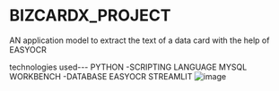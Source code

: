 # BIZCARDX_PROJECT
AN application model to extract the text of a data card with the help of EASYOCR

technologies used---
PYTHON -SCRIPTING LANGUAGE
MYSQL WORKBENCH -DATABASE 
EASYOCR
STREAMLIT 
![image](https://github.com/Puli-vigneswar/BIZCARDX_PROJECT/assets/152149277/71f3d8c5-5f30-4bc1-b729-a16c316d5fe7)

